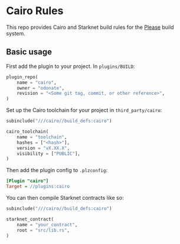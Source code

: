 # Cairo Rules
This repo provides Cairo and Starknet build rules for the [Please](https://please.build) build system.

## Basic usage
First add the plugin to your project. In `plugins/BUILD`:
```python
plugin_repo(
    name = "cairo",
    owner = "odonate",
    revision = "<Some git tag, commit, or other reference>",
)
```

Set up the Cairo toolchain for your project in `third_party/cairo`:
```python
subinclude("///cairo//build_defs:cairo")

cairo_toolchain(
    name = "toolchain",
    hashes = ["<hash>"],
    version = "vX.XX.X",
    visibility = ["PUBLIC"],
)
```

Then add the plugin config to `.plzconfig`:
```ini
[Plugin "cairo"]
Target = //plugins:cairo
```

You can then compile Starknet contracts like so:
```python
subinclude("///cairo//build_defs:cairo")

starknet_contract(
    name = "your_contract",
    root = "src/lib.rs",
)
```
